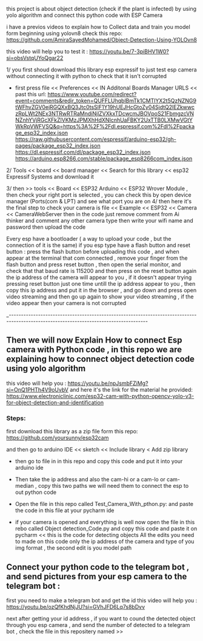 this project is about object detection (check if the plant is infected) by using yolo algorithm and connect this python code with ESP Camera

i have a previos videos to explain how to Collect data and train you model form beginning using yolovn8
check this repo:
https://github.com/AmiraSayedMohamed/Object-Detection-Using-YOLOvn8

this video will help you to test it :
https://youtu.be/7-3piBHV1W0?si=obsVstqUYoQgar22

1/ you first shoud download this library esp expressif to just test esp camera without connecting it with python to check 
that it isn't corrupted 
- first press file << Preferences <<  IN Additonal Boards Manager URLS << past this url:
https://www.youtube.com/redirect?event=comments&redir_token=QUFFLUhqblBmTk1CMTlYX2t5QzNZNG9tWFhvZGV0ejRGQXxBQ3Jtc0tsSlF1Y19hUEJHcGtoZy04SjdtQ2lEZkwwczRpLWt2NEx3NTRwRTRaMndiNjlZVXkxTDcwcmJBOVpoS21FbmgzcVNNZnhYVjRGcXFkZlVKMzJPMXhHdXNIcnhUaFBKY2UxTTB0LXMwVGtYWkRpVWFVSQ&q=https%3A%2F%2Fdl.espressif.com%2Fdl%2Fpackage_esp32_index.json
https://raw.githubusercontent.com/espressif/arduino-esp32/gh-pages/package_esp32_index.json
https://dl.espressif.com/dl/package_esp32_index.json
https://arduino.esp8266.com/stable/package_esp8266com_index.json


2/ Tools << board << board manager << Search for this library << esp32 Expressif Systems and download it 


3/ then  >> tools << Board << ESP32 Arduino << ESP32 Wrover Module  , then check  your right port is selected , you can check this by open device manager (Ports(com & LPT) and see what port you are on 
4/ then here it's the final step to check your camera is file << Example << ESP32 << Camera << CameraWebServer 
then in the code just remove comment from Ai thinker and comment any other camera type 
then write your wifi name and password
then upload the code

Every esp have a bootloader ( a way to upload your code , but the connection of it  is the same)
if you esp type have a flash button and reset button  : press the flash button before uploading this code  , and when appear at the terminal that com connected , remove your finger from the flash button and press reset button , then open the serial monitor, and check that that baud rate is 115200 and then press on the reset button again the ip address of the camera will appear to you , if it doesn't appear trying pressing reset button just one time  untill the ip address appear to you , then copy this ip address  and put it in the browser , and go down and press open video streaming and then go up again to show your video streaming , if the video appear then your camera is not corrupted 

_---------------------------------------------------------------------------------------------------------------------------------------

## Then we will now Explain How to connect Esp camera with Python code , in this repo we are explaining how to connect object detection code using yolo algorithm 

this video will help you :
https://youtu.be/npJsmbFZiMg?si=OnQ1PHTh4V9oUvbV
 and here it's the link for the material he provided:
https://www.electroniclinic.com/esp32-cam-with-python-opencv-yolo-v3-for-object-detection-and-identification

### Steps:
first download this library as a zip file form this repo:
https://github.com/yoursunny/esp32cam

and then go to arduino IDE << sketch << Include library < Add zip library
- then  go to file in in this repo and copy this code and put it into your arduino ide

- Then take the ip address and also the cam-hi or a cam-lo or cam-median , copy this two paths
we will need them to connect the esp to out python code 

- Open the file in this repo called Test_Camera_With_pthon.py:
and paste the code in this file at your pycharm ide

- if your camera is opened and everything is well now open the file in this rebo called Object detection_Code.py
and copy this code and paste it on pycharm << this  is the code for detecting objects 
All the edits you need to made on this code only the ip address of the camera and type of you img format ,
the second edit is you model path



## Connect your python code to the telegram bot ,  and send pictures from your esp camera to the telegram bot :

first you need to make a telegram bot and get the id this video will help you :
https://youtu.be/ozQfKhdNjJU?si=GVhJFD6Lq7s8bDvv

next after getting your id address , if you want to cound the detected object through you esp camera , and send 
the number of detected to a telegram bot , check the file in this repositery named >> 
